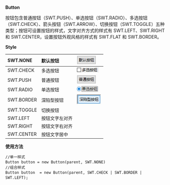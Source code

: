 **Button**

按钮包含普通按钮（SWT.PUSH）、单选按钮（SWT.RADIO）、多选按钮（SWT.CHECK）、箭头按钮（SWT.ARROW）、切换按钮（SWT.TOGGLE）五种类型；按钮可设置按钮的样式，文字对齐方式的样式有 SWT.LEFT、SWT.RIGHT 和 SWT.CENTER，设置按钮外观风格的样式有 SWT.FLAT 和 SWT.BORDER。

**Style**

| SWT.NONE | 默认按钮 | ![](/assets/none.png) |
| :--- | :--- | :--- |
| SWT.CHECK | 多选按钮 | ![](/assets/check.png) |
| SWT.PUSH | 普通按钮 | ![](/assets/push.png) |
| SWT.RADIO | 单选按钮 | ![](/assets/radio.png) |
| SWT.BORDER | 深陷型按钮 | ![](/assets/border.png) |
| SWT.TOGGLE | 切换按钮 |  |
| SWT.LEFT | 按钮文字左对齐 |  |
| SWT.RIGHT | 按钮文字右对齐 |  |
| SWT.CENTER | 按钮文字居中 |  |

**使用方法**

```
//单一样式
Button button = new Button(parent, SWT.NONE)
//组合样式
Button button  = new Button(parent, SWT.CHECK | SWT.BORDER | SWT.LEFT);
```



